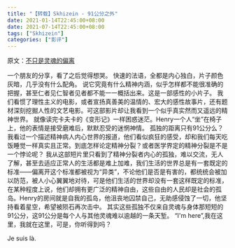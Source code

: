```yaml
---
title: "【转载】Skhizein - 91公分之外"
date: 2021-01-14T22:45:00+08:00
date: 2021-07-14T22:45:00+08:00
tags: ["Skhizein"]
categories: ["影评"]
---
```


原文：[不只是灵魂的偏离](https://movie.douban.com/review/2966292/)

一个朋友的分享，看了之后觉得想哭。
快速的法语，全都是内心独白，片子颜色灰暗，几乎没有什么配角。
说它究竟有什么精神内涵，似乎怎样都不能很准确的把握，甚至仁者见仁智者见者都不能一一概括出来。这是一部感性的小片子。
我们看惯了理性主义的电影，或者宣扬真善美的温情的、宏大的感性故事片，还有题材深刻挖掘人性的文艺电影。可这部影片却让我看到一个似乎真实然而又遥远的精神世界。
就像读完卡夫卡的《变形记》一样困惑迷茫。Henry一个人“坐”在椅子上，他的表情是接受磨难后，默默忍受的迷惘神情。
孤独的距离只有91公分么？
我看过一个描述精神病人内心世界的报道，他们看似疯狂的感受，却和我们每天吃饭睡觉一样真实且正常。到底怎样论定精神分裂？或者医学界定的精神分裂是不是一个悖论呢？
我从这部短片里只看到了精神分裂者内心的孤独，难以交流，无人了解，甚至去适应正常人的生活都是难上加难，我们生活的世界总是有一套既定的标准——偏离开这个标准都被视为“异类”，不论他们是否是有害的，都统统会被加以防范，被人小心翼翼地对待，可是他们生活的世界却没有一套这样既定的标准，在某种程度上说，他们却拥有更广泛的精神自由，这些自由的人民却是社会的孤岛。Henry的房间就是自我的孤岛，他沮丧地囚禁自己，无助感侵蚀了一切，他坚持看着星空，希望被陨石再次击中。
其实这些孤独不仅来自灵魂与身体那短短的91公分，这91公分是每个人与其他灵魂难以逾越的一条天堑。
“I'm here”,我在这里，我就在这里，可是，你听得到吗？

Je suis là.